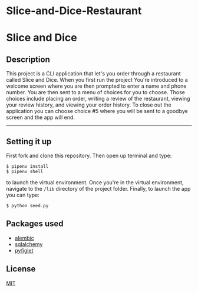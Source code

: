 # Slice-and-Dice-Restaurant
# Slice and Dice 

## Description
This project is a CLI application that let's you order through a restaurant called Slice and Dice. When you first run the project You're introduced to a welcome screen where you are then prompted to enter a name and phone number. You are then sent to a menu of choices for you to choose. Those choices include placing an order, writing a review of the restaurant, viewing your review history, and viewing your order history. To close out the application you can choose choice #5 where you will be sent to a goodbye screen and the app will end.

---
## Setting it up

First fork and clone this repository. Then open up terminal and type: 
```console
$ pipenv install
$ pipenv shell

```
 to launch the virtual environment. Once you're in the virtual environment, navigate to the `/lib` directory of the project folder.
  Finally, to launch the app you can type:
```
$ python seed.py
```

## Packages used
* [alembic](https://pypi.org/project/alembic/)
* [sqlalchemy](https://www.sqlalchemy.org/)
* [pyfiglet](http://www.figlet.org/fontdb.cgi)


## License

[MIT](https://choosealicense.com/licenses/mit/)

